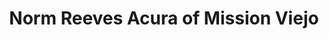 ---
title: "Norm Reeves Acura of Mission Viejo"
url: /mission-viejo/norm-reeves-acura-of-mission-viejo/
shop: Autohaus
---